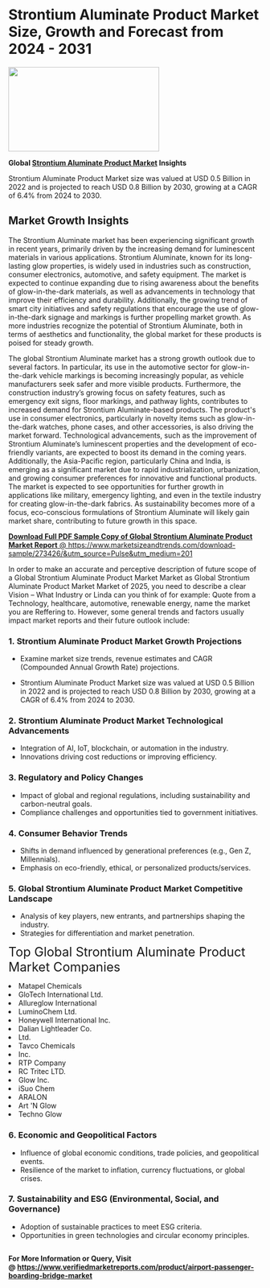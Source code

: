 <H1>Strontium Aluminate Product Market Size, Growth and Forecast from 2024 - 2031</H1><img class="aligncenter size-medium wp-image-584254" src="https://thirdeyenews.in/wp-content/uploads/2024/09/Global-Market-Research-300x168.jpeg" alt="" width="300" height="168" /><p><strong>Global&nbsp;<a href="https://www.marketsizeandtrends.com/download-sample/273426/&amp;utm_source=Pulse&amp;utm_medium=201">Strontium Aluminate Product Market</a> Insights</strong></p><p>Strontium Aluminate Product Market size was valued at USD 0.5 Billion in 2022 and is projected to reach USD 0.8 Billion by 2030, growing at a CAGR of 6.4% from 2024 to 2030.</p><p><h2>Market Growth Insights</h2> <p>The Strontium Aluminate market has been experiencing significant growth in recent years, primarily driven by the increasing demand for luminescent materials in various applications. Strontium Aluminate, known for its long-lasting glow properties, is widely used in industries such as construction, consumer electronics, automotive, and safety equipment. The market is expected to continue expanding due to rising awareness about the benefits of glow-in-the-dark materials, as well as advancements in technology that improve their efficiency and durability. Additionally, the growing trend of smart city initiatives and safety regulations that encourage the use of glow-in-the-dark signage and markings is further propelling market growth. As more industries recognize the potential of Strontium Aluminate, both in terms of aesthetics and functionality, the global market for these products is poised for steady growth.</p> <p><a href="#"></a></p> <p>The global Strontium Aluminate market has a strong growth outlook due to several factors. In particular, its use in the automotive sector for glow-in-the-dark vehicle markings is becoming increasingly popular, as vehicle manufacturers seek safer and more visible products. Furthermore, the construction industry’s growing focus on safety features, such as emergency exit signs, floor markings, and pathway lights, contributes to increased demand for Strontium Aluminate-based products. The product's use in consumer electronics, particularly in novelty items such as glow-in-the-dark watches, phone cases, and other accessories, is also driving the market forward. Technological advancements, such as the improvement of Strontium Aluminate’s luminescent properties and the development of eco-friendly variants, are expected to boost its demand in the coming years. Additionally, the Asia-Pacific region, particularly China and India, is emerging as a significant market due to rapid industrialization, urbanization, and growing consumer preferences for innovative and functional products. The market is expected to see opportunities for further growth in applications like military, emergency lighting, and even in the textile industry for creating glow-in-the-dark fabrics. As sustainability becomes more of a focus, eco-conscious formulations of Strontium Aluminate will likely gain market share, contributing to future growth in this space.</p> <p><a href="#"></p><p><span class=""><strong>Download Full PDF Sample Copy of Global Strontium Aluminate Product Market Report</strong> @ <a href="https://www.marketsizeandtrends.com/download-sample/273426/&amp;utm_source=Pulse&amp;utm_medium=201" target="_blank">https://www.marketsizeandtrends.com/download-sample/273426/&amp;utm_source=Pulse&amp;utm_medium=201</a></span></p><p>In order to make an accurate and perceptive description of future scope of a Global&nbsp;Strontium Aluminate Product Market Market as Global&nbsp;Strontium Aluminate Product Market Market of 2025, you need to describe a clear Vision &ndash; What Industry or Linda can you think of for example: Quote from a Technology, healthcare, automotive, renewable energy, name the market you are Reffering to. However, some general trends and factors usually impact market reports and their future outlook include:</p><h3>1.&nbsp;<strong>Strontium Aluminate Product Market Growth Projections</strong></h3><ul><li>Examine market size trends, revenue estimates and CAGR (Compounded Annual Growth Rate) projections.</li><li><p>Strontium Aluminate Product Market size was valued at USD 0.5 Billion in 2022 and is projected to reach USD 0.8 Billion by 2030, growing at a CAGR of 6.4% from 2024 to 2030.</p></li></ul><h3>2.&nbsp;<strong>Strontium Aluminate Product Market Technological Advancements</strong></h3><ul><li>Integration of AI, IoT, blockchain, or automation in the industry.</li><li>Innovations driving cost reductions or improving efficiency.</li></ul><h3>3.&nbsp;<strong>Regulatory and Policy Changes</strong></h3><ul><li>Impact of global and regional regulations, including sustainability and carbon-neutral goals.</li><li>Compliance challenges and opportunities tied to government initiatives.</li></ul><h3>4.&nbsp;<strong>Consumer Behavior Trends</strong></h3><ul><li>Shifts in demand influenced by generational preferences (e.g., Gen Z, Millennials).</li><li>Emphasis on eco-friendly, ethical, or personalized products/services.</li></ul><h3>5.&nbsp;<strong>Global Strontium Aluminate Product Market Competitive Landscape</strong></h3><ul><li>Analysis of key players, new entrants, and partnerships shaping the industry.</li><li>Strategies for differentiation and market penetration.</li></ul><p data-pm-slice="1 1 []"><span style="color: inherit; font-family: inherit; font-size: 25px;">Top Global Strontium Aluminate Product Market Companies</span></p><div class="" data-test-id=""><p><li>Matapel Chemicals</li><li> GloTech International Ltd.</li><li> Allureglow International</li><li> LuminoChem Ltd.</li><li> Honeywell International Inc.</li><li> Dalian Lightleader Co.</li><li>Ltd.</li><li> Tavco Chemicals</li><li> Inc.</li><li> RTP Company</li><li> RC Tritec LTD.</li><li> Glow Inc.</li><li> iSuo Chem</li><li> ARALON</li><li> Art 'N Glow</li><li> Techno Glow</li></p></div><h3>6.&nbsp;<strong>Economic and Geopolitical Factors</strong></h3><ul><li>Influence of global economic conditions, trade policies, and geopolitical events.</li><li>Resilience of the market to inflation, currency fluctuations, or global crises.</li></ul><h3>7.&nbsp;<strong>Sustainability and ESG (Environmental, Social, and Governance)</strong></h3><ul><li>Adoption of sustainable practices to meet ESG criteria.</li><li>Opportunities in green technologies and circular economy principles.</li></ul><h2><strong style="font-size: 14px;">For More Information or Query, Visit @&nbsp;</strong><a style="background-color: #ffffff; font-size: 14px;" href="https://www.marketsizeandtrends.com/report/strontium-aluminate-product-market/" target="_blank">https://www.verifiedmarketreports.com/product/airport-passenger-boarding-bridge-market</a></h2>
